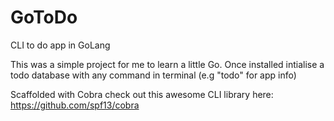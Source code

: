 # GoToDo
 CLI to do app in GoLang

This was a simple project for me to learn a little Go. 
Once installed intialise a todo database with any command in terminal (e.g "todo" for app info)

Scaffolded with Cobra check out this awesome CLI library here: https://github.com/spf13/cobra
